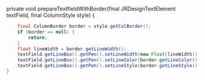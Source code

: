 private void prepareTextfieldWithBorder(final JRDesignTextElement textField, final ColumnStyle style) {
```java
    final ColumnBorder border = style.getColBorder();
    if (border == null) {
        return;
    }
    float lineWidth = border.getLineWidth();
    textField.getLineBox().getPen().setLineWidth(new Float(lineWidth));
    textField.getLineBox().getPen().setLineColor(border.getLineColor());
    textField.getLineBox().getPen().setLineStyle(border.getLineStyle().getLineStyleEnum());
}
```